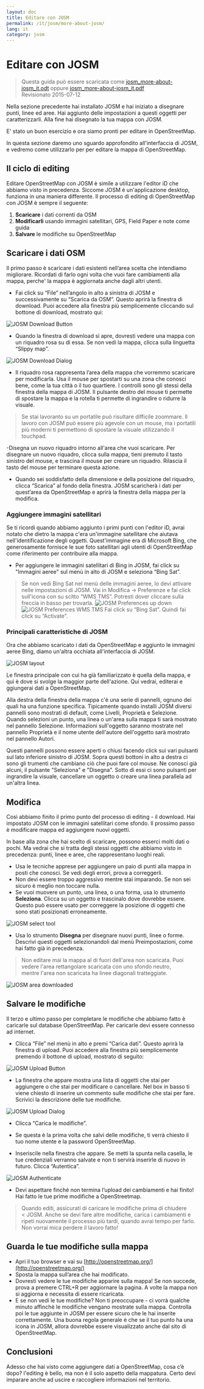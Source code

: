 ```yaml
---
layout: doc
title: Editare con JOSM
permalink: /it/josm/more-about-josm/
lang: it
category: josm
---
```


Editare con JOSM
========================

> Questa guida può essere scaricata come [josm_more-about-josm_it.odt](/files/josm_more-about-josm_it.odt) oppure [josm_more-about-josm_it.pdf](/files/josm_more-about-josm_it.pdf)  
> Revisionato 2015-07-12  

Nella sezione precedente
hai installato JOSM e hai iniziato a disegnare punti, linee ed aree.
Hai aggiunto delle impostazioni a questi oggetti per
caratterizzarli. Alla fine hai disegnato la tua mappa con JOSM.

E' stato un buon esercizio e ora siamo pronti per editare in OpenStreetMap.

In questa sezione daremo uno sguardo approfondito all'interfaccia di JOSM, e vedremo
come utilizzarlo per per editare la mappa di OpenStreetMap.

Il ciclo di editing
---------------------
Editare OpenStreetMap con JOSM è simile a utilizzare l'editor iD che
abbiamo visto in precedenza. Siccome JOSM è un'applicazione desktop, funziona in
una maniera differente. Il processo di editing di OpenStreetMap con
JOSM è sempre il seguente:

1. **Scaricare** i dati correnti da OSM
2. **Modificarli** usando immagini satellitari, GPS, Field Paper e note come guida
3. **Salvare** le modifiche su OpenStreetMap

Scaricare i dati OSM
--------------------
Il primo passo è scaricare i dati esistenti nell’area scelta che
intendiamo migliorare. Ricordati di farlo ogni volta che vuoi
fare cambiamenti alla mappa, perche' la mappa è aggiornata anche dagli altri utenti.

-    Fai click su “File” nell’angolo in alto a sinistra di JOSM e successivamente su “Scarica
    da OSM”. Questo aprirà la finestra di download. Puoi accedere
     alla finestra più semplicemente cliccando sul bottone di download,
    mostrato qui:

![JOSM Download Button][]

- Quando la finestra di download si apre, dovresti vedere una mappa con un riquadro rosa
    su di essa. Se non vedi la mappa, clicca sulla linguetta
    “Slippy map”.

![JOSM Download Dialog][]

- Il riquadro rosa rappresenta l’area della mappa che vorremmo
    scaricare per modificarla. Usa il mouse per spostarti su una zona
    che conosci bene, come la tua città o il tuo quartiere. I
    controlli sono gli stessi della finestra della mappa di JOSM. Il pulsante destro del mouse
    ti permette di spostare la mappa e la rotella ti permette di ingrandire o ridurre 
    la visuale.

>Se stai lavoranto su un portatile può risultare difficile 
>zoommare. Il lavoro con JOSM può essere più agevole con un mouse,
>ma i portatili più moderni ti permettono di spostare la visuale utilizzando il touchpad.

-Disegna un nuovo riquadro intorno all'area che vuoi scaricare. Per disegnare un nuovo riquadro, clicca sulla
    mappa, tieni premuto il tasto sinistro del mouse, e trascina il mouse per creare
    un riquadro. Rilascia il tasto del mouse per terminare questa azione.
- Quando sei soddisfatto della dimensione e della posizione del riquadro, clicca
    “Scarica” al fondo della finestra. JOSM scaricherà i dati per
    quest’area da OpenStreetMap e aprirà la finestra della mappa per la
    modifica.

### Aggiungere immagini satellitari
Se ti ricordi quando abbiamo aggiunto i primi punti con l'editor iD, avrai
notato che dietro la mappa c'era un'immagine satellitare che aiutava
nell'identificazione degli oggetti. Quest'immagine era di Microsoft Bing, che
generosamente fornisce le sue foto satellitari agli utenti di OpenStreetMap come riferimento
per contribuire alla mappa.

-    Per aggiungere le immagini satellitari di Bing in JOSM, fai click su "Immagini aeree" sul menù in alto di
    JOSM e seleziona “Bing Sat”.

> Se non vedi Bing Sat nel menù delle immagini aeree, lo devi attivare
> nelle impostazioni di JOSM. Vai in Modifica -> Preferenze e fai click sull'icona 
con su scitto “WMS TMS”. Potresti dover cliccare sulla freccia in basso per trovarla.
>  ![JOSM Preferences up down][]
>  ![JOSM Preferences WMS TMS][]
>   Fai click su “Bing Sat”. Quindi fai click su “Activate”.


### Principali caratteristiche di JOSM
Ora che abbiamo scaricato i dati da OpenStreetMap e aggiunto le immagini aeree Bing,
diamo un'altra occhiata all'interfaccia di JOSM.

![JOSM layout][]

Le finestra principale con cui ha già familiarizzato è quella della mappa, e 
qui è dove si svolge la maggior parte dell'azione. Qui vedrai, editerai e
ggiungerai dati a OpenStreetMap.

Alla destra della finestra della mappa c'è una serie di pannelli, ognuno dei quali ha
una funzione specifica. Tipicamente quando installi JOSM diversi
pannelli sono mostrati di default, come Livelli, Proprietà e
Selezione. Quando selezioni un punto, una linea o un'area sulla mappa
ti sarà mostrato nel pannello Selezione. Informazioni
sull'oggetto saranno mostrate nel pannello Proprietà e il nome utente
dell'autore dell'oggetto sarà mostrato nel pannello Autori.

Questi pannelli possono essere aperti o chiusi facendo click sui vari pulsanti sul
lato inferiore sinistro di JOSM. Sopra questi bottoni in alto a destra ci sono gli trumenti che
cambiano ciò che puoi fare col mouse. Ne conosci già alcuni,
il pulsante "Seleziona" e "Disegna". Sotto di essi ci sono pulsanti 
per ingrandire la visuale, cancellare un oggetto o creare una linea parallela
ad un'altra linea.


Modifica
----
Così abbiamo finito il primo punto del processo di editing - il download. Hai
impostato JOSM con le immagini satellitari come sfondo. Il prossimo passo è modificare
mappa ed aggiungere nuovi oggetti.

In base alla zona che hai scelto di scaricare, possono esserci molti dati o
pochi. Ma vedrai che si tratta degli stessi oggetti che  abbiamo
visto in precedenza: punti, linee e aree, che rappresentano luoghi reali.

-  Usa le tecniche apprese per aggiungere un paio di punti alla mappa
	in posti che conosci. Se vedi degli errori, prova a correggerli.
-  Non devi essere troppo aggressivo mentre stai imparando. Se non sei sicuro
	è meglio non toccare nulla.
-  Se vuoi muovere un punto, una linea, o una forma, usa
    lo strumento **Seleziona**. Clicca su un oggetto e trascinalo dove
    dovrebbe essere. Questo può essere usato per correggere la posizione di oggetti che
    sono stati posizionati erroneamente.

![JOSM select tool][]

- Usa lo strumento **Disegna** per disegnare nuovi punti, linee o forme.
    Descrivi questi oggetti selezionandoli dal menù Preimpostazioni, come
    hai fatto già in precedenza. 

> Non editare mai la mappa al di fuori dell'area non scaricata. Puoi  
> vedere l'area rettangolare scaricata con uno sfondo neutro,  
> mentre l'area non scaricata ha linee diagonali tratteggiate.  

![JOSM area downloaded][]

Salvare le modifiche
--------------
Il terzo e ultimo passo per completare le modifiche che abbiamo 
fatto è caricarle sul database OpenStreetMap. Per caricarle devi essere
connesso ad internet.

- Clicca “File” nel menù in alto e premi “Carica dati”. Questo
    aprirà la finestra di upload. Puoi  accedere alla finestra più
    semplicemente premendo il bottone di upload, mostrato di seguito:

![JOSM Upload Button][]

- La finestra che appare mostra una lista di oggetti che stai per
    aggiungere o che stai per modificare o cancellare. Nel box in
    basso ti viene chiesto di inserire un commento sulle modifiche che
    stai per fare. Scrivici la descrizione delle tue modifiche.

![JOSM Upload Dialog][]

- Clicca “Carica le modifiche”.

-  Se questa è la prima volta che salvi delle modifiche, ti verrà
    chiesto il tuo nome utente e la password OpenStreetMap.
-  Inseriscile nella finestra che appare. Se metti la spunta nella
    casella, le tue credenziali verranno salvate e non ti servirà
    inserirle di nuovo in futuro. Clicca “Autentica”.

![JOSM Authenticate][]

-  Devi aspettare finché non termina l’upload dei cambiamenti
    e hai finito! Hai fatto le tue prime modifiche a OpenStreetmap.

> Quando editi, assicurati di caricare le modifiche prima di chiudere  
< JOSM. Anche se devi fare altre modifiche, carica i cambiamenti e  
> ripeti nuovamente il processo più tardi, quando avrai tempo per farlo.  
> Non vorrai mica perdere il lavoro fatto!

Guarda le tue modifiche sulla mappa
---------------------------
- Apri il tuo browser e vai su [http://openstreetmap.org/](http://openstreetmap.org/)
- Sposta la mappa sull’area che hai modificato.
- Dovresti vedere le tue modifiche apparire sulla mappa! Se non succede,
    prova a premere CTRL+R per aggiornare la pagina. A volte la mappa
    non si aggiorna e necessita di essere ricaricata.
- E se non vedi le tue modifiche? Non ti preoccupare - ci vorrà qualche
    minuto affinchè le modifiche vengano mostrate sulla mappa. Controlla poi le tue
    aggiunte in JOSM per essere sicuro che le hai inserite correttamente. Una buona
    regola generale è che se il tuo punto ha una icona in JOSM, allora dovrebbe
    essere visualizzato anche dal sito di OpenStreetMap.

Conclusioni
-------
Adesso che hai visto come aggiungere dati a OpenStreetMap, cosa c’è dopo? l'editing
è bello, ma non è il solo aspetto della mappatura. Certo devi
imparare anche ad uscire e raccogliere informazioni nel
territorio.


[JOSM Download Button]: /images/josm/josm_download-button.png
[JOSM Download Dialog]: /images/josm/josm_download-dialog.png
[JOSM Preferences up down]: /images/josm/josm_preferences-up-down.png
[JOSM Preferences WMS TMS]: /images/josm/josm_preferences-wms-tms.png
[JOSM layout]: /images/josm/josm_layout.png
[JOSM select tool]: /images/josm/josm_select-tool.png
[JOSM area downloaded]: /images/josm/josm_area-downloaded.png
[JOSM Upload Button]: /images/josm/josm_upload-button.png
[JOSM Upload Dialog]: /images/josm/josm_upload-dialog.png
[JOSM Authenticate]: /images/josm/josm_authenticate.png